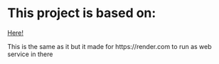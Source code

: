 <h1> This project is based on: </h1>
<a href="https://github.com/DingoPham/Artwork-core.git "> Here! </a>

<p> This is the same as it but it made for https://render.com to run as web service in there </p>
